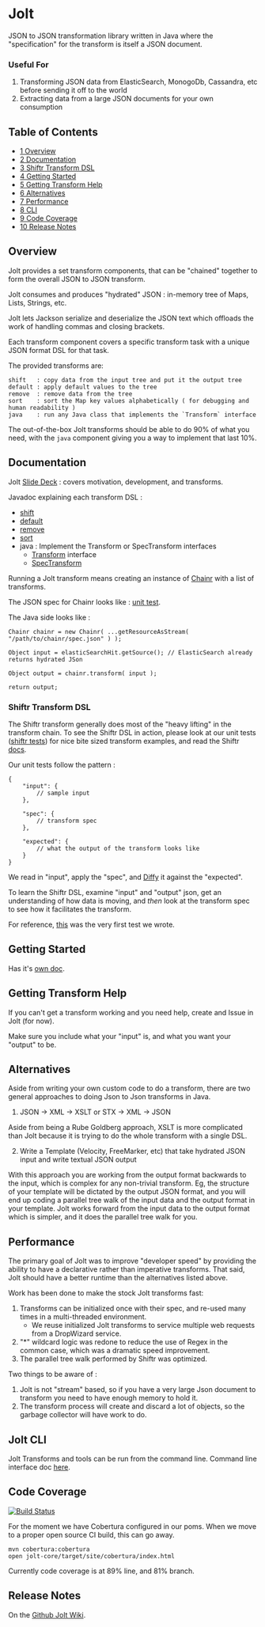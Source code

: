 Jolt
========

JSON to JSON transformation library written in Java where the "specification" for the transform is itself a JSON document.

### Useful For

1. Transforming JSON data from ElasticSearch, MonogoDb, Cassandra, etc before sending it off to the world
1. Extracting data from a large JSON documents for your own consumption

## Table of Contents

   * [1 Overview](#Overview)
   * [2 Documentation](#Documentation)
   * [3 Shiftr Transform DSL](#Shiftr_Transform_DSL)
   * [4 Getting Started](#Getting_Started)
   * [5 Getting Transform Help](#Getting_Transform_Help)
   * [6 Alternatives](#Alternatives)
   * [7 Performance](#Performance)
   * [8 CLI](#CLI)
   * [9 Code Coverage](#Code_Coverage)
   * [10 Release Notes](#Release_Notes)

## <a name="Overview"></a> Overview

Jolt provides a set transform components, that can be "chained" together to form the overall JSON to JSON transform.

Jolt consumes and produces "hydrated" JSON : in-memory tree of Maps, Lists, Strings, etc.

Jolt lets Jackson serialize and deserialize the JSON text which offloads the work of handling commas and closing brackets.

Each transform component covers a specific transform task with a unique JSON format DSL for that task.

The provided transforms are:

    shift   : copy data from the input tree and put it the output tree
    default : apply default values to the tree
    remove  : remove data from the tree
    sort    : sort the Map key values alphabetically ( for debugging and human readability )
    java    : run any Java class that implements the `Transform` interface

The out-of-the-box Jolt transforms should be able to do 90% of what you need, with the `java` component giving you a way to implement that last 10%.

## <a name="Documentation"></a> Documentation

Jolt [Slide Deck](https://docs.google.com/presentation/d/1sAiuiFC4Lzz4-064sg1p8EQt2ev0o442MfEbvrpD1ls/edit?usp=sharing) : covers motivation, development, and transforms.

Javadoc explaining each transform DSL :

* [shift](https://github.com/bazaarvoice/jolt/blob/master/jolt-core/src/main/java/com/bazaarvoice/jolt/Shiftr.java)
* [default](https://github.com/bazaarvoice/jolt/blob/master/jolt-core/src/main/java/com/bazaarvoice/jolt/Defaultr.java)
* [remove](https://github.com/bazaarvoice/jolt/blob/master/jolt-core/src/main/java/com/bazaarvoice/jolt/Removr.java)
* [sort](https://github.com/bazaarvoice/jolt/blob/master/jolt-core/src/main/java/com/bazaarvoice/jolt/Sortr.java)
* java : Implement the Transform or SpecTransform interfaces
    * [Transform](https://github.com/bazaarvoice/jolt/blob/master/jolt-core/src/main/java/com/bazaarvoice/jolt/Transform.java) interface
    * [SpecTransform](https://github.com/bazaarvoice/jolt/blob/master/jolt-core/src/main/java/com/bazaarvoice/jolt/SpecTransform.java)

Running a Jolt transform means creating an instance of [Chainr](https://github.com/bazaarvoice/jolt/blob/master/jolt-core/src/main/java/com/bazaarvoice/jolt/Chainr.java)  with a list of transforms.

The JSON spec for Chainr looks like : [unit test](https://github.com/bazaarvoice/jolt/blob/master/jolt-core/src/test/resources/json/chainr/firstSample.json).

The Java side looks like :
```
Chainr chainr = new Chainr( ...getResourceAsStream( "/path/to/chainr/spec.json" ) );

Object input = elasticSearchHit.getSource(); // ElasticSearch already returns hydrated JSon

Object output = chainr.transform( input );

return output;
```

### <a name="Shiftr_Transform_DSL"></a> Shiftr Transform DSL

The Shiftr transform generally does most of the "heavy lifting" in the transform chain.
To see the Shiftr DSL in action, please look at our unit tests ([shiftr tests](https://github.com/bazaarvoice/jolt/tree/master/jolt-core/src/test/resources/json/shiftr)) for nice bite sized transform examples, and read the Shiftr [docs](https://github.com/bazaarvoice/jolt/blob/master/jolt-core/src/main/java/com/bazaarvoice/jolt/Shiftr.java).

Our unit tests follow the pattern :
```
{
    "input": {
        // sample input
    },

    "spec": {
        // transform spec
    },

    "expected": {
        // what the output of the transform looks like
    }
}
```

We read in "input", apply the "spec", and [Diffy](https://github.com/bazaarvoice/jolt/blob/master/json-utils/src/main/java/com/bazaarvoice/jolt/Diffy.java) it against the "expected".

To learn the Shiftr DSL, examine "input" and "output" json, get an understanding of how data is moving, and *then* look at the transform spec to see how it facilitates the transform.

For reference, [this](https://github.com/bazaarvoice/jolt/blob/master/jolt-core/src/test/resources/json/shiftr/firstSample.json) was the very first test we wrote.


## <a name="Getting_Started"></a> Getting Started

Has it's [own doc](gettingStarted.md).

## <a name="Getting_Transform_Help"></a> Getting Transform Help

If you can't get a transform working and you need help, create and Issue in Jolt (for now).

Make sure you include what your "input" is, and what you want your "output" to be.

## <a name="Alternatives"></a> Alternatives

Aside from writing your own custom code to do a transform, there are two general approaches to doing Json to Json transforms in Java.

1) JSON -> XML -> XSLT or STX -> XML -> JSON

Aside from being a Rube Goldberg approach, XSLT is more complicated than Jolt because it is trying to do the whole transform with a single DSL.

2) Write a Template (Velocity, FreeMarker, etc) that take hydrated JSON input and write textual JSON output

With this approach you are working from the output format backwards to the input, which is complex for any non-trivial transform.
Eg, the structure of your template will be dictated by the output JSON format, and you will end up coding a parallel tree walk of the input data and the output format in your template.
Jolt works forward from the input data to the output format which is simpler, and it does the parallel tree walk for you.

## <a name="Performance"></a> Performance

The primary goal of Jolt was to improve "developer speed" by providing the ability to have a declarative rather than imperative transforms.
That said, Jolt should have a better runtime than the alternatives listed above.

Work has been done to make the stock Jolt transforms fast:

1. Transforms can be initialized once with their spec, and re-used many times in a multi-threaded environment.
    * We reuse initialized Jolt transforms to service multiple web requests from a DropWizard service.
2. "*" wildcard logic was redone to reduce the use of Regex in the common case, which was a dramatic speed improvement.
3. The parallel tree walk performed by Shiftr was optimized.

Two things to be aware of :

1. Jolt is not "stream" based, so if you have a very large Json document to transform you need to have enough memory to hold it.
2. The transform process will create and discard a lot of objects, so the garbage collector will have work to do.

## <a name="CLI"></a> Jolt CLI

Jolt Transforms and tools can be run from the command line. Command line interface doc [here](cli/README.md).

## <a name="Code_Coverage"></a> Code Coverage

[![Build Status](https://secure.travis-ci.org/bazaarvoice/jolt.png)](http://travis-ci.org/bazaarvoice/jolt)

For the moment we have Cobertura configured in our poms.
When we move to a proper open source CI build, this can go away.

    mvn cobertura:cobertura
    open jolt-core/target/site/cobertura/index.html

Currently code coverage is at 89% line, and 81% branch.

## <a name="Release_Notes"></a> Release Notes

On the [Github Jolt Wiki](https://github.com/bazaarvoice/jolt/wiki/Release-Notes).
